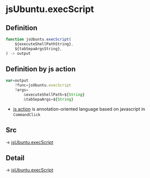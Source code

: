 # jsUbuntu.execScript

## Definition

```js.js
function jsUbuntu.execScript(
	${executeShellPathString},
	${tabSepaArgsString},
) -> output
```


## Definition by js action

```js.js
var=output
	?func=jsUbuntu.execScript
	?args=
		&executeShellPath=${String}
		&tabSepaArgs=${String}
```

- [js action](#) is annotation-oriented language based on javascript in `CommandClick`



## Src

-> [jsUbuntu.execScript](https://github.com/puutaro/CommandClick/blob/master/app/src/main/java/com/puutaro/commandclick/fragment_lib/terminal_fragment/js_interface/JsUbuntu.kt#L39)

## Detail

-> [jsUbuntu.execScript](https://github.com/puutaro/CommandClick/blob/master/md/developer/js_interface/details/JsUbuntu/execScript.md)
